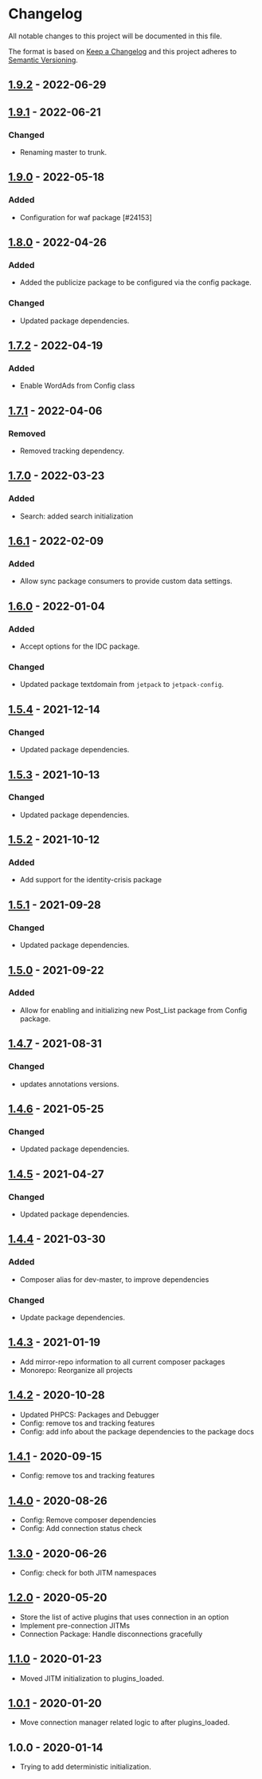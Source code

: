 # Changelog

All notable changes to this project will be documented in this file.

The format is based on [Keep a Changelog](https://keepachangelog.com/en/1.0.0/)
and this project adheres to [Semantic Versioning](https://semver.org/spec/v2.0.0.html).

## [1.9.2] - 2022-06-29

## [1.9.1] - 2022-06-21
### Changed
- Renaming master to trunk.

## [1.9.0] - 2022-05-18
### Added
- Configuration for waf package [#24153]

## [1.8.0] - 2022-04-26
### Added
- Added the publicize package to be configured via the config package.

### Changed
- Updated package dependencies.

## [1.7.2] - 2022-04-19
### Added
- Enable WordAds from Config class

## [1.7.1] - 2022-04-06
### Removed
- Removed tracking dependency.

## [1.7.0] - 2022-03-23
### Added
- Search: added search initialization

## [1.6.1] - 2022-02-09
### Added
- Allow sync package consumers to provide custom data settings.

## [1.6.0] - 2022-01-04
### Added
- Accept options for the IDC package.

### Changed
- Updated package textdomain from `jetpack` to `jetpack-config`.

## [1.5.4] - 2021-12-14
### Changed
- Updated package dependencies.

## [1.5.3] - 2021-10-13
### Changed
- Updated package dependencies.

## [1.5.2] - 2021-10-12
### Added
- Add support for the identity-crisis package

## [1.5.1] - 2021-09-28
### Changed
- Updated package dependencies.

## [1.5.0] - 2021-09-22
### Added
- Allow for enabling and initializing new Post_List package from Config package.

## [1.4.7] - 2021-08-31
### Changed
- updates annotations versions.

## [1.4.6] - 2021-05-25
### Changed
- Updated package dependencies.

## [1.4.5] - 2021-04-27
### Changed
- Updated package dependencies.

## [1.4.4] - 2021-03-30
### Added
- Composer alias for dev-master, to improve dependencies

### Changed
- Update package dependencies.

## [1.4.3] - 2021-01-19

- Add mirror-repo information to all current composer packages
- Monorepo: Reorganize all projects

## [1.4.2] - 2020-10-28

- Updated PHPCS: Packages and Debugger
- Config: remove tos and tracking features
- Config: add info about the package dependencies to the package docs

## [1.4.1] - 2020-09-15

- Config: remove tos and tracking features

## [1.4.0] - 2020-08-26

- Config: Remove composer dependencies
- Config: Add connection status check

## [1.3.0] - 2020-06-26

- Config: check for both JITM namespaces

## [1.2.0] - 2020-05-20

- Store the list of active plugins that uses connection in an option
- Implement pre-connection JITMs
- Connection Package: Handle disconnections gracefully

## [1.1.0] - 2020-01-23

- Moved JITM initialization to plugins_loaded.

## [1.0.1] - 2020-01-20

- Move connection manager related logic to after plugins_loaded.

## 1.0.0 - 2020-01-14

- Trying to add deterministic initialization.

[1.9.2]: https://github.com/Automattic/jetpack-config/compare/v1.9.1...v1.9.2
[1.9.1]: https://github.com/Automattic/jetpack-config/compare/v1.9.0...v1.9.1
[1.9.0]: https://github.com/Automattic/jetpack-config/compare/v1.8.0...v1.9.0
[1.8.0]: https://github.com/Automattic/jetpack-config/compare/v1.7.2...v1.8.0
[1.7.2]: https://github.com/Automattic/jetpack-config/compare/v1.7.1...v1.7.2
[1.7.1]: https://github.com/Automattic/jetpack-config/compare/v1.7.0...v1.7.1
[1.7.0]: https://github.com/Automattic/jetpack-config/compare/v1.6.1...v1.7.0
[1.6.1]: https://github.com/Automattic/jetpack-config/compare/v1.6.0...v1.6.1
[1.6.0]: https://github.com/Automattic/jetpack-config/compare/v1.5.4...v1.6.0
[1.5.4]: https://github.com/Automattic/jetpack-config/compare/v1.5.3...v1.5.4
[1.5.3]: https://github.com/Automattic/jetpack-config/compare/v1.5.2...v1.5.3
[1.5.2]: https://github.com/Automattic/jetpack-config/compare/v1.5.1...v1.5.2
[1.5.1]: https://github.com/Automattic/jetpack-config/compare/v1.5.0...v1.5.1
[1.5.0]: https://github.com/Automattic/jetpack-config/compare/v1.4.7...v1.5.0
[1.4.7]: https://github.com/Automattic/jetpack-config/compare/v1.4.6...v1.4.7
[1.4.6]: https://github.com/Automattic/jetpack-config/compare/v1.4.5...v1.4.6
[1.4.5]: https://github.com/Automattic/jetpack-config/compare/v1.4.4...v1.4.5
[1.4.4]: https://github.com/Automattic/jetpack-config/compare/v1.4.3...v1.4.4
[1.4.3]: https://github.com/Automattic/jetpack-config/compare/v1.4.2...v1.4.3
[1.4.2]: https://github.com/Automattic/jetpack-config/compare/v1.4.1...v1.4.2
[1.4.1]: https://github.com/Automattic/jetpack-config/compare/v1.4.0...v1.4.1
[1.4.0]: https://github.com/Automattic/jetpack-config/compare/v1.3.0...v1.4.0
[1.3.0]: https://github.com/Automattic/jetpack-config/compare/v1.2.0...v1.3.0
[1.2.0]: https://github.com/Automattic/jetpack-config/compare/v1.1.0...v1.2.0
[1.1.0]: https://github.com/Automattic/jetpack-config/compare/v1.0.1...v1.1.0
[1.0.1]: https://github.com/Automattic/jetpack-config/compare/v1.0.0...v1.0.1

